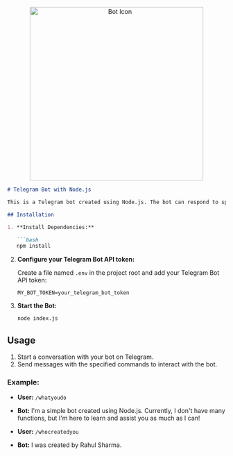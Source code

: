 <p align="center">
  <img src="https://i0.wp.com/www.alphr.com/wp-content/uploads/2021/05/How-to-Add-a-Bot-in-Telegram.jpg?fit=602%2C372&ssl=1" alt="Bot Icon" width="400"/>
</p>

```markdown
# Telegram Bot with Node.js

This is a Telegram bot created using Node.js. The bot can respond to specific commands and provide various functionalities within the Telegram messaging platform.

## Installation

1. **Install Dependencies:**

   ```bash
   npm install
   ```

2. **Configure your Telegram Bot API token:**

   Create a file named `.env` in the project root and add your Telegram Bot API token:

   ```plaintext
   MY_BOT_TOKEN=your_telegram_bot_token
   ```

3. **Start the Bot:**

   ```bash
   node index.js
   ```

## Usage

1. Start a conversation with your bot on Telegram.
2. Send messages with the specified commands to interact with the bot.

### Example:

- **User:** `/whatyoudo`
- **Bot:** I'm a simple bot created using Node.js. Currently, I don't have many functions, but I'm here to learn and assist you as much as I can!

- **User:** `/whocreatedyou`
- **Bot:** I was created by Rahul Sharma.
```
